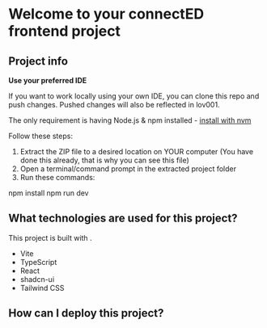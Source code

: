 # Welcome to your connectED frontend project

## Project info



**Use your preferred IDE**

If you want to work locally using your own IDE, you can clone this repo and push changes. Pushed changes will also be reflected in lov001.

The only requirement is having Node.js & npm installed - 
[install with nvm](https://github.com/nvm-sh/nvm#installing-and-updating)

Follow these steps:

1. Extract the ZIP file to a desired location on YOUR computer (You have done this already, that is why you can see this file)
2. Open a terminal/command prompt in the extracted project folder
3. Run these commands:

npm install
npm run dev


## What technologies are used for this project?

This project is built with .

- Vite
- TypeScript
- React
- shadcn-ui
- Tailwind CSS

## How can I deploy this project?

